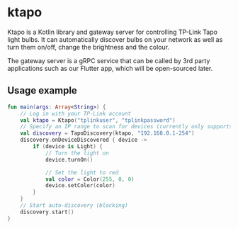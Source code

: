 # ktapo

Ktapo is a Kotlin library and gateway server for controlling TP-Link Tapo light bulbs. It can automatically discover
bulbs on your network as well as turn them on/off, change the brightness and the colour.

The gateway server is a gRPC service that can be called by 3rd party applications such as our Flutter app, which will be
open-sourced later.

## Usage example

```kotlin
fun main(args: Array<String>) {
    // Log in with your TP-Link account
    val ktapo = Ktapo("tplinkuser", "tplinkpassword")
    // Specify an IP range to scan for devices (currently only supports last octet)
    val discovery = TapoDiscovery(ktapo, "192.168.0.1-254")
    discovery.onDeviceDiscovered { device ->
        if (device is Light) {
            // Turn the light on
            device.turnOn()

            // Set the light to red
            val color = Color(255, 0, 0)
            device.setColor(color)
        }
    }
    // Start auto-discovery (blocking)
    discovery.start()
}
```
